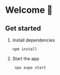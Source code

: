 # Welcome 👋

## Get started

1. Install dependencies

   ```bash
   npm install
   ```

2. Start the app

   ```bash
    npx expo start
   ```
